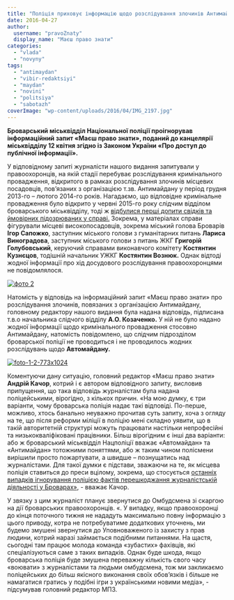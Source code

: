 ```yaml
---
title: "Поліція приховує інформацію щодо розслідування злочинів Антимайдану в Броварах"
date: 2016-04-27
author: 
  username: "pravoZnaty"
  display_name: "Маєш право знати"
categories: 
  - "vlada"
  - "novyny"
tags: 
  - "antimaydan"
  - "vibir-redaktsiyi"
  - "maydan"
  - "novini"
  - "politsiya"
  - "sabotazh"
coverImage: "wp-content/uploads/2016/04/IMG_2197.jpg"
---
```


**Броварський міськвідділ Національної поліції проігнорував інформаційний запит «Маєш право знати», поданий до канцелярії міськвідділу 12 квітня згідно із Законом України «Про доступ до публічної інформації».**

У відповідному запиті журналісти нашого видання запитували у правоохоронців, на якій стадії перебуває розслідування кримінального провадження, відкритого в рамках розслідування злочинів місцевих посадовців, пов’язаних з організацією т.зв. Антимайдану у період грудня 2013-го – лютого 2014-го років. Нагадаємо, що відповідне кримінальне провадження було відкрито у червні 2015-го року слідчим відділом броварського міськвідділу, тоді ж [відбулися перші допити свідків та ймовірних підозрюваних у справі.](https://mpz.brovary.org/pershyj-dopyt-sapozhka/) Зокрема, у матеріалах справи фігурували місцеві високопосадовців, зокрема міський голова Броварів **Ігор Сапожко**, заступник міського голови з гуманітарних питань **Лариса Виноградова**, заступник міського голови з питань ЖКГ **Григорій Голубовський**, керуючий справами виконавчого комітету **Костянтин Кузнєцов**, тодішній начальник УЖКГ **Костянтин Вознюк.** Однак відтоді жодної інформації про хід досудового розслідування правоохоронцями не повідомлялося.

[![фото 2](https://mpz.brovary.org/wp-content/uploads/2016/04/foto-2-1.jpg)](https://mpz.brovary.org/wp-content/uploads/2016/04/foto-2-1.jpg)

Натомість у відповідь на інформаційний запит «Маєш право знати» про розслідування злочинів, повязаних з організацією Антимайдану, головному редактору нашого видання була надана відповідь, підписана т.в.о начальника слідчого відділу **А.О. Козаченко.** У ній не було надано жодної інформації щодо кримінального провадження стосовно Антимайдану, натомість повідомлено, що слідчим підрозділом броварської поліції не проводиться і не проводилось жодних розслідувань щодо **Автомайдану.**

[![foto-1-2-773x1024](https://mpz.brovary.org/wp-content/uploads/2016/04/foto-1-2-773x1024-1.jpg)](https://mpz.brovary.org/wp-content/uploads/2016/04/foto-1-2-773x1024-1.jpg)

Коментуючи дану ситуацію, головний редактор «Маєш право знати» **Андрій Качор**, котрий і є автором відповідного запиту, висловив припущення, що така відповідь журналістам була надана поліцейськими, вірогідно, з кількох причин. «На мою думку, є три варіанти, чому броварська поліція надає такі відповіді. По-перше, можливо, хтось банально неуважно прочитав суть запиту, хоча з огляду на те, що після реформи міліції в поліцію мені складно уявити, що в такій авторитетній структурі можуть працювати настільки непрофесійні та низькокваліфіковані працівники. Більш вірогідним є інші два варіанти: або ж броварський міськвідділ Нацполіції вважає «Автомайдан» та «Антимайдан» тотожними поняттями, або ж таким чином полісмени вирішили просто пожартувати, а швидше – познущатись над журналістами. Для такої думки є підстави, зважаючи на те, як місцева поліція ставиться до преси вцілому, зокрема, що стосується [останніх випадків ігнорування поліцією фактів перешкоджання журналістській діяльності у Броварах»](https://mpz.brovary.org/brovarska-politsiya-prodovzhuye-ignoruvaty-fakty-pereshkodzhannya-zhurnalistam/), - вважає Качор.

У звязку з цим журналіст планує звернутися до Омбудсмена зі скаргою на дії броварських правоохоронців. «. У випадку, якщо правоохоронці до кінця поточного тижня не нададуть максимально повну інформацію з цього приводу, котра не потребуватиме додаткових уточнень, ми будемо змушені звернутися до Уповноваженого із захисту з прав людини, котрий наразі займається подібними питаннями. На щастя, сьогодні там працює молода команда «зубастих» фахівців, які спеціалізуються саме з таких випадків. Однак буде шкода, якщо броварська поліція буде змушена переважну кількість свого часу «воювати» з журналістами та людьми омбудсмена, тож ми закликаємо поліцейських до більш якісного виконання своїх обов’язків і більше не намагатися гратись у подібні ігри з українськими новими медіа», - підсумував головний редактор МПЗ.
